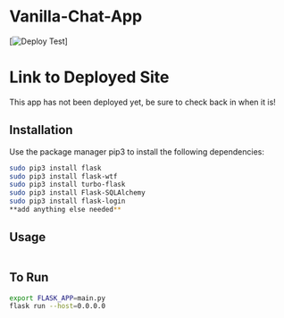 # Vanilla-Chat-App
[![Deploy Test](https://github.com/unwosu6/Vanilla-Chat-App/actions/workflows/deploy.yml/badge.svg)]

# Link to Deployed Site
   This app has not been deployed yet, be sure to check back in when it is!
   
## Installation
Use the package manager pip3 to install the following dependencies:
```bash
sudo pip3 install flask
sudo pip3 install flask-wtf
sudo pip3 install turbo-flask
sudo pip3 install Flask-SQLAlchemy
sudo pip3 install flask-login
**add anything else needed**
```

## Usage
```python

```

## To Run
```bash
export FLASK_APP=main.py
flask run --host=0.0.0.0
```
